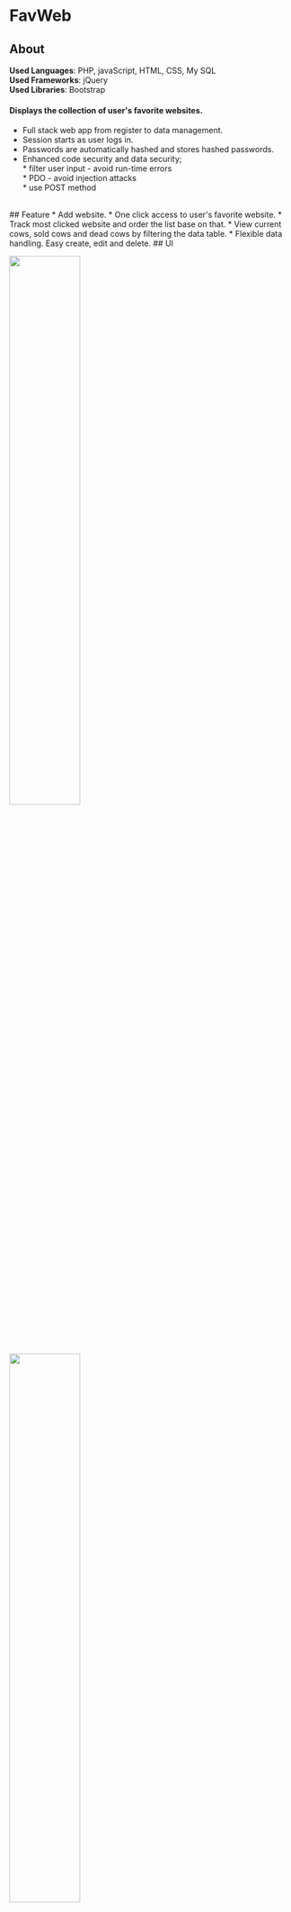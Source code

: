 # FavWeb

## About
**Used Languages**: PHP, javaScript, HTML, CSS, My SQL </br>
**Used Frameworks**: jQuery </br>
**Used Libraries**: Bootstrap </br>

#### Displays the collection of user's favorite websites. </br>
* Full stack web app from register to data management.</br>
* Session starts as user logs in. </br>
* Passwords are automatically hashed and stores hashed passwords.</br>
* Enhanced code security and data security; </br>
              * filter user input - avoid run-time errors </br>
              * PDO - avoid injection attacks</br>
              * use POST method


</br>
## Feature
* Add website.
* One click access to user's favorite website.
* Track most clicked website and order the list base on that.
* View current cows, sold cows and dead cows by filtering the data table.
* Flexible data handling. Easy create, edit and delete.
## UI
<p style="float-left">
<img src="https://user-images.githubusercontent.com/89232984/148169873-f99b1826-3554-4241-bef1-7141673a64e4.png" width="50%" height="50%" />
<img src="https://user-images.githubusercontent.com/89232984/148170689-1a0f482c-7289-4afa-bdd9-c9e582f1ffa3.png" width="50%" height="50%" />      
 <img src="https://user-images.githubusercontent.com/89232984/148170782-17a82ec7-e54d-407c-95ce-a70374b61703.png" width="50%" height="50%"/> 
 </p>




